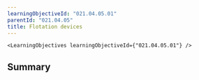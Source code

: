 ```yaml
---
learningObjectiveId: "021.04.05.01"
parentId: "021.04.05"
title: Flotation devices
---
```


```tsx eval
<LearningObjectives learningObjectiveId={"021.04.05.01"} />
```

## Summary

